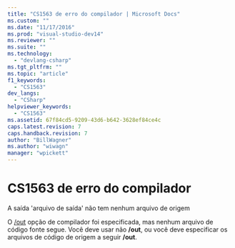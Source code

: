 ```yaml
---
title: "CS1563 de erro do compilador | Microsoft Docs"
ms.custom: ""
ms.date: "11/17/2016"
ms.prod: "visual-studio-dev14"
ms.reviewer: ""
ms.suite: ""
ms.technology: 
  - "devlang-csharp"
ms.tgt_pltfrm: ""
ms.topic: "article"
f1_keywords: 
  - "CS1563"
dev_langs: 
  - "CSharp"
helpviewer_keywords: 
  - "CS1563"
ms.assetid: 67f84cd5-9209-43d6-b642-3628ef84ce4c
caps.latest.revision: 7
caps.handback.revision: 7
author: "BillWagner"
ms.author: "wiwagn"
manager: "wpickett"
---
```

# CS1563 de erro do compilador
A saída 'arquivo de saída' não tem nenhum arquivo de origem  
  
 O [\/out](../../csharp/language-reference/compiler-options/out-compiler-option.md) opção de compilador foi especificada, mas nenhum arquivo de código fonte segue. Você deve usar não **\/out**, ou você deve especificar os arquivos de código de origem a seguir **\/out**.